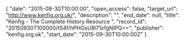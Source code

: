 {
  "date": "2015-09-30T10:00:00", 
  "open_access": false, 
  "target_url": "http://www.kenfig.org.uk/", 
  "description": "", 
  "end_date": null, 
  "title": "Kenfig - The Complete History Resource ", 
  "record_id": "20150930T100000/tS4f/hPHGsU8l71xfgNIPQ==", 
  "publisher": "kenfig.org.uk", 
  "start_date": "2015-09-30T10:00:00Z"
}

